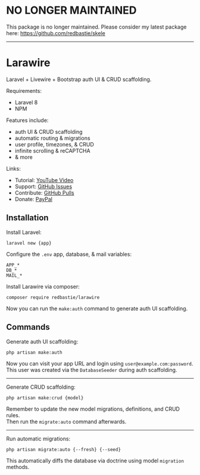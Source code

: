 # NO LONGER MAINTAINED

This package is no longer maintained. Please consider my latest package here: https://github.com/redbastie/skele

-----

# Larawire

Laravel + Livewire + Bootstrap auth UI & CRUD scaffolding.

Requirements:

- Laravel 8
- NPM

Features include:

- auth UI & CRUD scaffolding
- automatic routing & migrations
- user profile, timezones, & CRUD
- infinite scrolling & reCAPTCHA
- & more

Links:

- Tutorial: [YouTube Video](https://www.youtube.com/watch?v=Tr_r3dFEDi0)
- Support: [GitHub Issues](https://github.com/redbastie/larawire/issues)
- Contribute: [GitHub Pulls](https://github.com/redbastie/larawire/pulls)
- Donate: [PayPal](https://www.paypal.com/paypalme2/kjjdion)

## Installation

Install Laravel:
    
    laravel new {app}

Configure the `.env` app, database, & mail variables:

    APP_*
    DB_*
    MAIL_*

Install Larawire via composer:

    composer require redbastie/larawire

Now you can run the `make:auth` command to generate auth UI scaffolding.

## Commands

Generate auth UI scaffolding:

    php artisan make:auth

Now you can visit your app URL and login using `user@example.com:password`.<br>
This user was created via the `DatabaseSeeder` during auth scaffolding.

---

Generate CRUD scaffolding:

    php artisan make:crud {model}

Remember to update the new model migrations, definitions, and CRUD rules.<br> 
Then run the `migrate:auto` command afterwards.

---

Run automatic migrations:

    php artisan migrate:auto {--fresh} {--seed}

This automatically diffs the database via doctrine using model `migration` methods.

